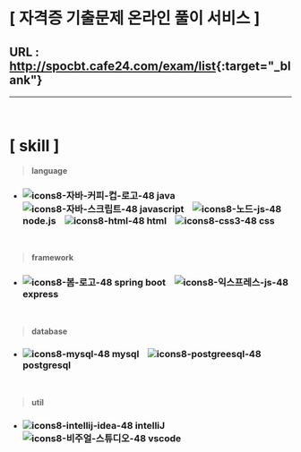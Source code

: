 # [ 자격증 기출문제 온라인 풀이 서비스 ]
## URL : <http://spocbt.cafe24.com/exam/list>{:target="_blank"}

---

<br/>

# [ skill ]

>__language__
- ### ![icons8-자바-커피-컵-로고-48](https://github.com/user-attachments/assets/02ef5592-484a-4d6d-b042-2aeeb2a8e8e7) java &nbsp;&nbsp; ![icons8-자바-스크립트-48](https://github.com/user-attachments/assets/88394d65-dc3a-4705-8e96-313cf27e533e) javascript &nbsp;&nbsp; ![icons8-노드-js-48](https://github.com/user-attachments/assets/95723354-fe43-4cde-b9e5-c231c8ef673a) node.js &nbsp;&nbsp; ![icons8-html-48](https://github.com/user-attachments/assets/7bdfe914-9157-469a-bdf1-9bb047e90d88) html &nbsp;&nbsp; ![icons8-css3-48](https://github.com/user-attachments/assets/8a33fb8d-3687-4ecf-b116-5386b094fdf8) css

<br/>

>__framework__
- ### ![icons8-봄-로고-48](https://github.com/user-attachments/assets/8e207415-7d5b-46ad-9368-1063e249107d) spring boot &nbsp;&nbsp; ![icons8-익스프레스-js-48](https://github.com/user-attachments/assets/5494b326-bfc7-4d03-9de1-9da0abde8021) express

<br/>

>__database__
- ### ![icons8-mysql-48](https://github.com/user-attachments/assets/148c0145-c45f-4e55-97e9-e18ee4880953) mysql &nbsp;&nbsp; ![icons8-postgreesql-48](https://github.com/user-attachments/assets/966d0766-dc0a-4fd8-81af-4af66347b171) postgresql

<br/>

>__util__
- ### ![icons8-intellij-idea-48](https://github.com/user-attachments/assets/abdb4127-d741-4611-86ac-6b3674d05799) intelliJ &nbsp;&nbsp; ![icons8-비주얼-스튜디오-48](https://github.com/user-attachments/assets/b8ab6929-9021-428d-8827-2a57d3d94576) vscode











